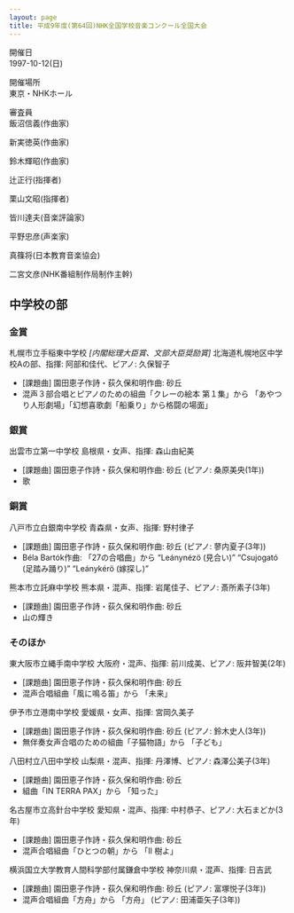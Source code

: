 ```yaml
---
layout: page
title: 平成9年度(第64回)NHK全国学校音楽コンクール全国大会
---
```

開催日  
1997-10-12(日)

開催場所  
東京・NHKホール

審査員  
飯沼信義(作曲家)

新実徳英(作曲家)

鈴木輝昭(作曲家)

辻正行(指揮者)

栗山文昭(指揮者)

皆川達夫(音楽評論家)

平野忠彦(声楽家)

真篠将(日本教育音楽協会)

二宮文彦(NHK番組制作局制作主幹)

中学校の部
----------

### 金賞

<span class="choir-name">札幌市立手稲東中学校</span> *\[内閣総理大臣賞、文部大臣奨励賞\]*
北海道札幌地区中学校Aの部、指揮: 阿部和佳代、ピアノ: 久保智子
-   \[課題曲\] 園田恵子作詩・荻久保和明作曲: 砂丘
-   混声３部合唱とピアノのための組曲「クレーの絵本 第１集」から 「あやつり人形劇場」「幻想喜歌劇「船乗り」から格闘の場面」

### 銀賞

<span class="choir-name">出雲市立第一中学校</span>
島根県・女声、指揮: 森山由紀美
-   \[課題曲\] 園田恵子作詩・荻久保和明作曲: 砂丘 (ピアノ: 桑原美央(1年))
-   歌

### 銅賞

<span class="choir-name">八戸市立白銀南中学校</span>
青森県・女声、指揮: 野村律子
-   \[課題曲\] 園田恵子作詩・荻久保和明作曲: 砂丘 (ピアノ: 蓼内夏子(3年))
-   Béla Bartók作曲: 「27の合唱曲」から “Leánynézö (見合い)” “Csujogató (足踏み踊り)” “Leánykérö (嫁探し)”

<span class="choir-name">熊本市立託麻中学校</span>
熊本県・混声、指揮: 岩尾佳子、ピアノ: 斎所素子(3年)
-   \[課題曲\] 園田恵子作詩・荻久保和明作曲: 砂丘
-   山の輝き

### そのほか

<span class="choir-name">東大阪市立縄手南中学校</span>
大阪府・混声、指揮: 前川成美、ピアノ: 阪井智美(2年)
-   \[課題曲\] 園田恵子作詩・荻久保和明作曲: 砂丘
-   混声合唱組曲「風に鳴る笛」から 「未来」

<span class="choir-name">伊予市立港南中学校</span>
愛媛県・女声、指揮: 宮岡久美子
-   \[課題曲\] 園田恵子作詩・荻久保和明作曲: 砂丘 (ピアノ: 鈴木史人(3年))
-   無伴奏女声合唱のための組曲「子猫物語」から 「子ども」

<span class="choir-name">八田村立八田中学校</span>
山梨県・混声、指揮: 丹澤博、ピアノ: 森澤公美子(3年)
-   \[課題曲\] 園田恵子作詩・荻久保和明作曲: 砂丘
-   組曲「IN TERRA PAX」から 「知った」

<span class="choir-name">名古屋市立高針台中学校</span>
愛知県・混声、指揮: 中村恭子、ピアノ: 大石まどか(3年)
-   \[課題曲\] 園田恵子作詩・荻久保和明作曲: 砂丘
-   混声合唱組曲「ひとつの朝」から 「Ⅱ 樹よ」

<span class="choir-name">横浜国立大学教育人間科学部付属鎌倉中学校</span>
神奈川県・混声、指揮: 日吉武
-   \[課題曲\] 園田恵子作詩・荻久保和明作曲: 砂丘 (ピアノ: 富塚悦子(3年))
-   混声合唱組曲「方舟」から 「方舟」 (ピアノ: 田浦亜矢子(3年))

